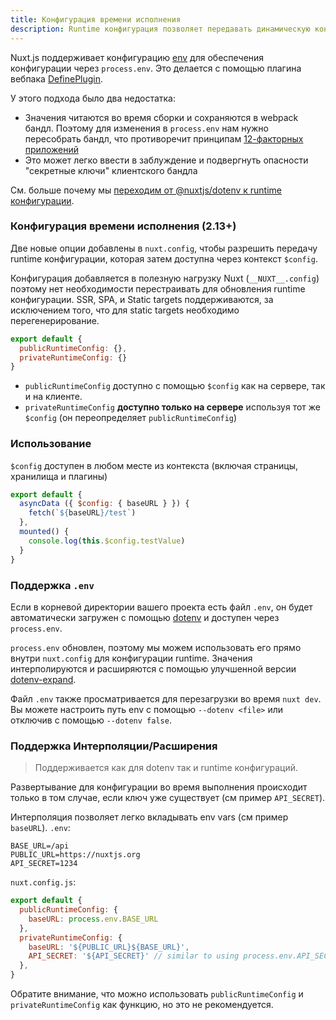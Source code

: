 ```yaml
---
title: Конфигурация времени исполнения
description: Runtime конфигурация позволяет передавать динамическую конфигурацию и переменные среды в контекст nuxt
---
```


Nuxt.js поддерживает конфигурацию [env](/api/configuration-env) для обеспечения конфигурации через `process.env`. Это делается с помощью плагина вебпака [DefinePlugin](https://webpack.js.org/plugins/define-plugin/).

У этого подхода было два недостатка:
- Значения читаются во время сборки и сохраняются в webpack бандл. Поэтому для изменения в `process.env` нам нужно пересобрать бандл, что противоречит принципам [12-факторных приложений](https://12factor.net/) 
- Это может легко ввести в заблуждение и подвергнуть опасности "секретные ключи" клиентского бандла 


См. больше почему мы [переходим от @nuxtjs/dotenv к runtime конфигурации](/blog/moving-from-nuxtjs-dotenv-to-runtime-config).

### Конфигурация времени исполнения (2.13+)

Две новые опции добавлены в `nuxt.config`, чтобы разрешить передачу runtime конфигурации, которая затем доступна через контекст `$config`.

Конфигурация добавляется в полезную нагрузку Nuxt (`__NUXT__.config`) поэтому нет необходимости перестраивать для обновления runtime конфигурации. SSR, SPA, и Static targets поддерживаются, за исключением того, что для static targets необходимо перегенерирование.

```js
export default {
  publicRuntimeConfig: {},
  privateRuntimeConfig: {}
}
```

- `publicRuntimeConfig` доступно с помощью `$config` как на сервере, так и на клиенте.
- `privateRuntimeConfig` **доступно только на сервере** используя тот же `$config` (он переопределяет `publicRuntimeConfig`)

### Использование

`$config` доступен в любом месте из контекста (включая страницы, хранилища и плагины)

```js
export default {
  asyncData ({ $config: { baseURL } }) {
    fetch(`${baseURL}/test`)
  },
  mounted() {
    console.log(this.$config.testValue)
  }
}
```

### Поддержка `.env`


Если в корневой директории вашего проекта есть файл `.env`, он будет автоматически загружен с помощью [dotenv](https://github.com/motdotla/dotenv) и доступен через `process.env`.

`process.env` обновлен, поэтому мы можем использовать его прямо внутри `nuxt.config` для конфигурации runtime. Значения интерполируются и расширяются с помощью улучшенной версии [dotenv-expand](https://github.com/motdotla/dotenv-expand).

Файл `.env` также просматривается для перезагрузки во время `nuxt dev`. Вы можете настроить путь env с помощью `--dotenv <file>` или отключив с помощью `--dotenv false`.

### Поддержка Интерполяции/Расширения

> Поддерживается как для dotenv так и runtime конфигураций.

Развертывание для конфигурации во время выполнения происходит только в том случае, если ключ уже существует (см пример `API_SECRET`).

Интерполяция позволяет легко вкладывать env vars (см пример `baseURL`). 
`.env`:

```config
BASE_URL=/api
PUBLIC_URL=https://nuxtjs.org
API_SECRET=1234
```

`nuxt.config.js`:

```js
export default {
  publicRuntimeConfig: {
    baseURL: process.env.BASE_URL
  },
  privateRuntimeConfig: {
    baseURL: '${PUBLIC_URL}${BASE_URL}',
    API_SECRET: '${API_SECRET}' // similar to using process.env.API_SECRET
  },
}
```

Обратите внимание, что можно использовать `publicRuntimeConfig` и `privateRuntimeConfig` как функцию, но это не рекомендуется.

